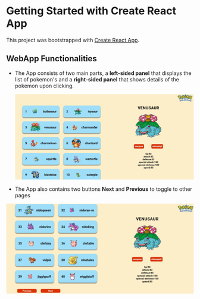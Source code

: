 # Getting Started with Create React App

This project was bootstrapped with [Create React App](https://github.com/facebook/create-react-app).

## WebApp Functionalities

- The App consists of two main parts, a **left-sided panel** that displays the list of pokemon's and a **right-sided panel** that shows details
  of the pokemon upon clicking.

  ![image 1](./src/images/image-1.jpg)

- The App also contains two buttons **Next** and **Previous** to toggle to other pages

 ![image 2](./src/images/image-2.jpg)
